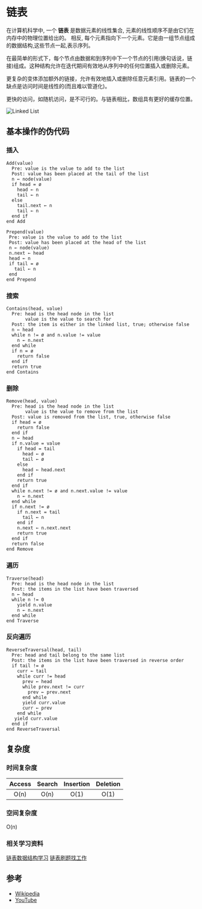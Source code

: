 # 链表

在计算机科学中, 一个 **链表** 是数据元素的线性集合, 元素的线性顺序不是由它们在内存中的物理位置给出的。 相反, 每个元素指向下一个元素。它是由一组节点组成的数据结构,这些节点一起,表示序列。

在最简单的形式下，每个节点由数据和到序列中下一个节点的引用(换句话说，链接)组成。这种结构允许在迭代期间有效地从序列中的任何位置插入或删除元素。

更复杂的变体添加额外的链接，允许有效地插入或删除任意元素引用。链表的一个缺点是访问时间是线性的(而且难以管道化)。

更快的访问，如随机访问，是不可行的。与链表相比，数组具有更好的缓存位置。

![Linked List](https://upload.wikimedia.org/wikipedia/commons/6/6d/Singly-linked-list.svg)

## 基本操作的伪代码

### 插入

```text
Add(value)
  Pre: value is the value to add to the list
  Post: value has been placed at the tail of the list
  n ← node(value)
  if head = ø
    head ← n
    tail ← n
  else
    tail.next ← n
    tail ← n
  end if
end Add
```

```
Prepend(value)
 Pre: value is the value to add to the list
 Post: value has been placed at the head of the list
 n ← node(value)
 n.next ← head
 head ← n
 if tail = ø
   tail ← n
 end
end Prepend
```

### 搜索

```text
Contains(head, value)
  Pre: head is the head node in the list
       value is the value to search for
  Post: the item is either in the linked list, true; otherwise false
  n ← head
  while n != ø and n.value != value
    n ← n.next
  end while
  if n = ø
    return false
  end if
  return true
end Contains
```
    
### 删除

```text
Remove(head, value)
  Pre: head is the head node in the list
       value is the value to remove from the list
  Post: value is removed from the list, true, otherwise false
  if head = ø
    return false
  end if
  n ← head
  if n.value = value
    if head = tail
      head ← ø
      tail ← ø
    else
      head ← head.next
    end if
    return true
  end if
  while n.next != ø and n.next.value != value
    n ← n.next
  end while
  if n.next != ø
    if n.next = tail
      tail ← n
    end if
    n.next ← n.next.next
    return true
  end if
  return false
end Remove
```

### 遍历

```text
Traverse(head)
  Pre: head is the head node in the list
  Post: the items in the list have been traversed
  n ← head
  while n != 0
    yield n.value
    n ← n.next
  end while
end Traverse
```
    
### 反向遍历

```text
ReverseTraversal(head, tail)
  Pre: head and tail belong to the same list
  Post: the items in the list have been traversed in reverse order
  if tail != ø
    curr ← tail
    while curr != head
      prev ← head
      while prev.next != curr
        prev ← prev.next
      end while
      yield curr.value
      curr ← prev
    end while
   yield curr.value
  end if
end ReverseTraversal
```

## 复杂度

### 时间复杂度

| Access    | Search    | Insertion | Deletion  |
| :-------: | :-------: | :-------: | :-------: |
| O(n)      | O(n)      | O(1)      | O(1)      |

### 空间复杂度

O(n)

### 相关学习资料

[链表数据结构学习](https://www.youtube.com/watch?v=Vw7f6NqHCJk)
[链表刷题找工作](https://www.youtube.com/watch?v=-UBiYuIVErM&list=PLLuMmzMTgVK6a-2aAwPieEIIuIJY6JTSq)

## 参考

- [Wikipedia](https://en.wikipedia.org/wiki/Linked_list)
- [YouTube](https://www.youtube.com/watch?v=njTh_OwMljA&index=2&t=1s&list=PLLXdhg_r2hKA7DPDsunoDZ-Z769jWn4R8)
